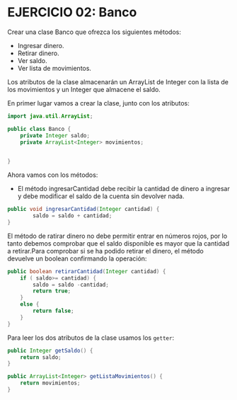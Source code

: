# EJERCICIO 02: Banco

Crear una clase Banco que ofrezca los siguientes métodos:

- Ingresar dinero.
- Retirar dinero.
- Ver saldo.
- Ver lista de movimientos.

Los atributos de la clase almacenarán un ArrayList de Integer con la lista de 
los movimientos y un Integer que almacene el saldo.

En primer lugar vamos a crear la clase, junto con los atributos:

```java
import java.util.ArrayList;

public class Banco {
    private Integer saldo;
    private ArrayList<Integer> movimientos;

    
}
```
Ahora vamos con los métodos:
- El método ingresarCantidad debe recibir la cantidad de dinero a ingresar y debe modificar el saldo de la cuenta sin devolver nada.

```java
public void ingresarCantidad(Integer cantidad) {
        saldo = saldo + cantidad;
}
```
El método de ratirar dinero no debe permitir entrar en números rojos, por lo tanto debemos comprobar que el saldo disponible es mayor que la cantidad a retirar.Para comprobar si se ha podido retirar el dinero, el método devuelve un boolean confirmando la operación:

```java
public boolean retirarCantidad(Integer cantidad) {
    if ( saldo>= cantidad) {
        saldo = saldo -cantidad;
        return true;
    }
    else {
        return false;
    }
}
```

Para leer los dos atributos de la clase usamos los `getter`:
```java
public Integer getSaldo() {
    return saldo;
}

public ArrayList<Integer> getListaMovimientos() {
    return movimientos;
}
```



